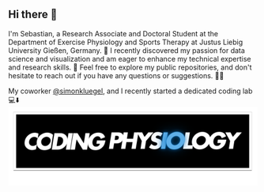 ## Hi there 👋

I'm Sebastian, a Research Associate and Doctoral Student at the Department of Exercise Physiology and Sports Therapy at Justus Liebig University Gießen, Germany. 🌱 I recently discovered my passion for data science and visualization and am eager to enhance my technical expertise and research skills. 👀 Feel free to explore my public repositories, and don't hesitate to reach out if you have any questions or suggestions. 🫶🏻

My coworker <a href="https://github.com/simonkluegel" target="_blank">@simonkluegel</a>, and I recently started a dedicated coding lab 💻⬇️
<img src="logo.svg" alt="logo" width="1000">


<!--
**sebsepp/sebsepp** is a ✨ _special_ ✨ repository because its `README.md` (this file) appears on your GitHub profile.

Here are some ideas to get you started:

- 🔭 I’m currently working on ...
- 👯 I’m looking to collaborate on ...
- 🤔 I’m looking for help with ...
- 💬 Ask me about ...
- 📫 How to reach me: ...
- 😄 Pronouns: ...
- ⚡ Fun fact: ...
-->
